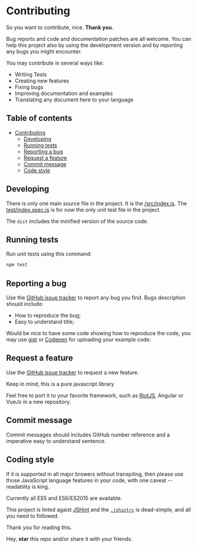 # Contributing

So you want to contribute, nice.  **Thank you**.

Bug reports and code and documentation patches are all welcome. You can help this project also by using the development version and by reporting any bugs you might encounter.

You may contribute in several ways like:

- Writing Tests
- Creating new features
- Fixing bugs
- Improving documentation and examples
- Translating any document here to your language

## Table of contents

- [Contributing](#contributing)
  - [Developing](#developing)
  - [Running tests](#running-tests)
  - [Reporting a bug](#reporting-a-bug)
  - [Request a feature](#request-a-feature)
  - [Commit message](#commit-message)
  - [Code style](#code-style)

## Developing

There is only one main source file in the project. It is the [/src/index.js](/src/index.js).
The [test/index.spec.js](test/index.spec.js) is for now the only unit test file in the project.

The `dist` includes the minified version of the source code.

## Running tests

Run unit tests using this command:

```bash
npm test
```

## Reporting a bug

Use the [GitHub issue tracker](https://github.com/n2geoff/js-lib/issues) to report any bug you find.
Bugs description should include:

- How to reproduce the bug;
- Easy to understand title;

Would be nice to have some code showing how to reproduce the code, you may use [gist](https://gist.github.com) or [Codepen](https://codepen.io) for uploading your example code.

## Request a feature

Use the [GitHub issue tracker](https://github.com/n2geoff/js-lib/issues) to request a new feature.

Keep in mind, this is a pure javascript library

Feel free to port it to your favorite framework, such as [RiotJS](http://riotjs.com), Angular or VueJs in a new repository.

## Commit message

Commit messages should includes GitHub number reference and a imperative easy to understand sentence.

## Coding style

If it is supported in all major browers without transpiling, then please use those JavaScript language features in your code, with one caveat -- readablity is king. 

Currently all ES5 and ES6/ES2015 are available.

This project is linted agaist [JSHint](https://github.com/jshint/jshint) and the [`.jshintrc`](.jshintrc) is dead-simple, and all you need to followed. 

Thank you for reading this.


Hey, **star** this *repo* and/or share it with your friends.
